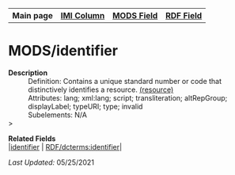 <!DOCTYPE html>
<html>

<body>
<table style="width:100%">
  <tr>
    <th>Main page</th>
	<th><a href="IMI.md">IMI Column</a></th>
    <th><a href="MODS.md">MODS Field</a></th>
    <th><a href="RDF.md">RDF Field</a></th>
  </tr>
</table>



<h1>MODS/identifier</h1>
<dl>
  <dt><b>Description</b></dt>
  <dd>Definition: Contains a unique standard number or code that distinctively identifies a resource. <a href="https://www.loc.gov/standards/mods/userguide/identifier.md"> (resource)</a>
</dd>
  <dd>Attributes: lang; xml:lang; script; transliteration; altRepGroup; displayLabel; typeURI; type; invalid</dd>
  <dd>Subelements: N/A</dd>>
</dl>
<dl>
	<dt><b>Related Fields</b></dt>
		|<a href="MODS.identifier.md">identifier</a> | <a href="rdf.dcterms.identifier.md">RDF/dcterms:identifier</a>|
</dl>
<p><i>Last Updated: </i>05/25/2021</p>
</body>
</html>